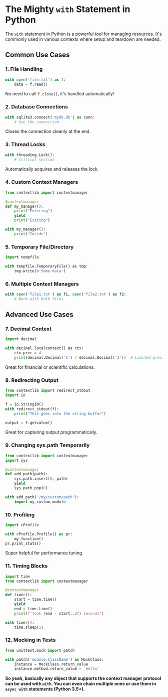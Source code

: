**The Mighty `with` Statement in Python**
=============================================

The `with` statement in Python is a powerful tool for managing resources. It's commonly used in various contexts where setup and teardown are needed.

**Common Use Cases**
--------------------

### 1. File Handling

```python
with open('file.txt') as f:
    data = f.read()
```

No need to call `f.close()`, it's handled automatically!

### 2. Database Connections

```python
with sqlite3.connect('mydb.db') as conn:
    # Use the connection
```

Closes the connection cleanly at the end.

### 3. Thread Locks

```python
with threading.Lock():
    # Critical section
```

Automatically acquires and releases the lock.

### 4. Custom Context Managers

```python
from contextlib import contextmanager

@contextmanager
def my_manager():
    print("Entering")
    yield
    print("Exiting")

with my_manager():
    print("Inside")
```

### 5. Temporary File/Directory

```python
import tempfile

with tempfile.TemporaryFile() as tmp:
    tmp.write(b'Some data')
```

### 6. Multiple Context Managers

```python
with open('file1.txt') as f1, open('file2.txt') as f2:
    # Work with both files
```

**Advanced Use Cases**
----------------------

### 7. Decimal Context

```python
import decimal

with decimal.localcontext() as ctx:
    ctx.prec = 4
    print(decimal.Decimal('1') / decimal.Decimal('3'))  # Limited precision
```

Great for financial or scientific calculations.

### 8. Redirecting Output

```python
from contextlib import redirect_stdout
import io

f = io.StringIO()
with redirect_stdout(f):
    print("This goes into the string buffer")

output = f.getvalue()
```

Great for capturing output programmatically.

### 9. Changing sys.path Temporarily

```python
from contextlib import contextmanager
import sys

@contextmanager
def add_path(path):
    sys.path.insert(0, path)
    yield
    sys.path.pop(0)

with add_path('/my/custom/path'):
    import my_custom_module
```

### 10. Profiling

```python
import cProfile

with cProfile.Profile() as pr:
    my_function()
pr.print_stats()
```

Super helpful for performance tuning.

### 11. Timing Blocks

```python
import time
from contextlib import contextmanager

@contextmanager
def timer():
    start = time.time()
    yield
    end = time.time()
    print(f"Took {end - start:.2f} seconds")

with timer():
    time.sleep(1)
```

### 12. Mocking in Tests

```python
from unittest.mock import patch

with patch('module.ClassName') as MockClass:
    instance = MockClass.return_value
    instance.method.return_value = 'hello'
```

**So yeah, basically any object that supports the context manager protocol can be used with `with`. You can even chain multiple ones or use them in `async with` statements (Python 3.5+).**

